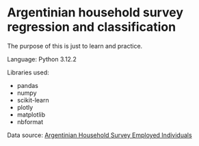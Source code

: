 # Argentinian household survey regression and classification

The purpose of this is just to learn and practice.

Language: Python 3.12.2

Libraries used:
- pandas
- numpy
- scikit-learn
- plotly
- matplotlib
- nbformat

Data source: [Argentinian Household Survey Employed Individuals](https://www.kaggle.com/datasets/mlasca/argentinian-household-survey-employed-individuals)
